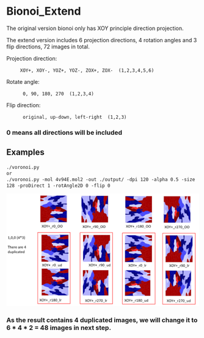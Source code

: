# Bionoi_Extend
The original version bionoi only has XOY principle direction projection.  

The extend version includes 6 projection directions, 4 rotation angles and 3 flip directions, 72 images in total.  

Projection direction:  

         XOY+, XOY-, YOZ+, YOZ-, ZOX+, ZOX-  (1,2,3,4,5,6) 
	 
	
Rotate angle:  

          0, 90, 180, 270  (1,2,3,4)
	 
Flip  direction:  

          original, up-down, left-right  (1,2,3)
	  
### 0 means all directions will be included  

## Examples  

	./voronoi.py
	or
	./voronoi.py -mol 4v94E.mol2 -out ./output/ -dpi 120 -alpha 0.5 -size 128 -proDirect 1 -rotAngle2D 0 -flip 0  
	
![100](100_1_4_3.PNG)

### As the result contains 4 duplicated images, we will change it to  6 * 4 * 2 = 48 images in next step.  

